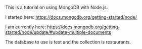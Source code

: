 This is a tutorial on using MongoDB with Node.js.

I started here: https://docs.mongodb.org/getting-started/node/

I am currently here: https://docs.mongodb.org/getting-started/node/update/#update-multiple-documents

The database to use is test and the collection is restaurants.
